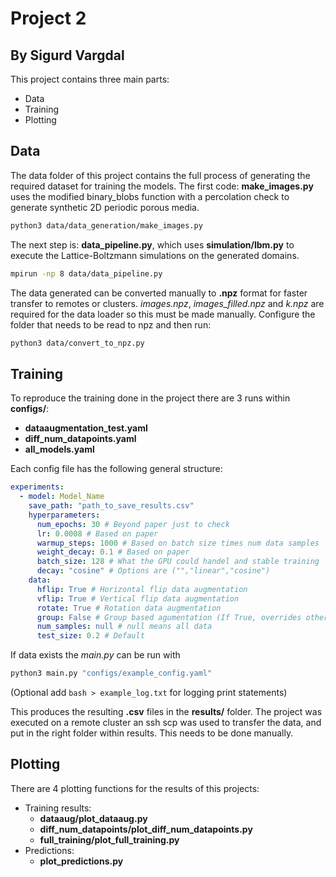 # Project 2
## By Sigurd Vargdal

This project contains three main parts:
- Data
- Training
- Plotting

## Data
The data folder of this project contains the full process of generating the required dataset for training the models. 
The first code: **make_images.py** uses the modified binary\_blobs function with a percolation check to generate synthetic 2D periodic porous media. 
```bash
python3 data/data_generation/make_images.py
```

The next step is: **data_pipeline.py**, which uses **simulation/lbm.py** to execute the Lattice-Boltzmann simulations on the generated domains.
```bash
mpirun -np 8 data/data_pipeline.py
```
The data generated can be converted manually to **.npz** format for faster transfer to remotes or clusters.
*images.npz*, *images\_filled.npz* and *k.npz* are required for the data loader so this must be made manually.
Configure the folder that needs to be read to npz and then run:
```bash
python3 data/convert_to_npz.py
```

## Training
To reproduce the training done in the project there are 3 runs within **configs/**:
- **dataaugmentation_test.yaml** 
- **diff_num_datapoints.yaml** 
- **all_models.yaml** 

Each config file has the following general structure:
```yaml
experiments:
  - model: Model_Name
    save_path: "path_to_save_results.csv"
    hyperparameters:
      num_epochs: 30 # Beyond paper just to check
      lr: 0.0008 # Based on paper
      warmup_steps: 1000 # Based on batch size times num data samples
      weight_decay: 0.1 # Based on paper
      batch_size: 128 # What the GPU could handel and stable training
      decay: "cosine" # Options are ("","linear","cosine")
    data:
      hflip: True # Horizontal flip data augmentation
      vflip: True # Vertical flip data augmentation
      rotate: True # Rotation data augmentation
      group: False # Group based agumentation (If True, overrides other augmentations)
      num_samples: null # null means all data
      test_size: 0.2 # Default
```


If data exists the *main.py* can be run with
```bash
python3 main.py "configs/example_config.yaml"
```
(Optional add `bash > example_log.txt` for logging print statements)

This produces the resulting **.csv** files in the **results/** folder. 
The project was executed on a remote cluster an ssh scp was used to transfer the data, and put in the right folder within results. This needs to be done manually.

## Plotting
There are 4 plotting functions for the results of this projects:
- Training results:
  - **dataaug/plot_dataaug.py**
  - **diff_num_datapoints/plot_diff_num_datapoints.py**
  - **full_training/plot_full_training.py**
- Predictions:
  - **plot_predictions.py**